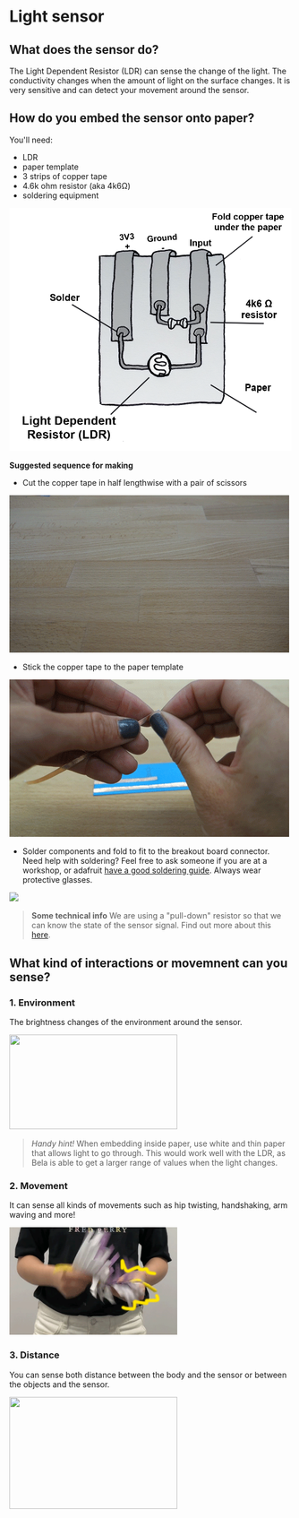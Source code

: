 # **Light sensor**
## **What does the sensor do?**
The Light Dependent Resistor (LDR) can sense the change of the light. The conductivity changes when the amount of light on the surface changes. It is very sensitive and can detect your movement around the sensor.

## **How do you embed the sensor onto paper?**
You'll need:
- LDR
- paper template
- 3 strips of copper tape
- 4.6k ohm resistor (aka 4k6Ω)
- soldering equipment

<img src="./imgs/ldr_3.png" width="600" />

**Suggested sequence for making**
- Cut the copper tape in half lengthwise with a pair of scissors
<img src="./imgs/cut_24_0-18.gif"/>

- Stick the copper tape to the paper template
<img src="./imgs/ldr-tape_18_0-18.gif"/>

- Solder components and fold to fit to the breakout board connector. Need help with soldering? Feel free to ask someone if you are at a workshop, or adafruit [have a good soldering guide](https://learn.adafruit.com/adafruit-guide-excellent-soldering/making-a-good-solder-joint). Always wear protective glasses.
<img src="./imgs/ldr-solder_18_0-18.gif"/>

>**Some technical info**
>We are using a "pull-down" resistor so that we can know the state of the sensor signal. Find out more about this [here](http://cnmat.berkeley.edu/recipe/how_and_why_add_pull_and_pull_down_resistors_microcontroller_i_o_).

## **What kind of interactions or movemnent can you sense?**
### 1. Environment
The brightness changes of the environment around the sensor.

<img src="./imgs/LDR_ENVIRONMENT.gif" width="300" height="169"/>

>*Handy hint!*
>When embedding inside paper, use white and thin paper that allows light to go through. This would work well with the LDR, as Bela is able to get a larger range of values when the light changes.

### 2. Movement
It can sense all kinds of movements such as hip twisting, handshaking, arm waving and more!

<img src="./imgs/LDR_shaking.gif" width="300" height="192"/>

### 3. Distance
You can sense both distance between the body and the sensor or between the objects and the sensor.

<img src="./imgs/yellow.gif" width="300" height="200"/>
